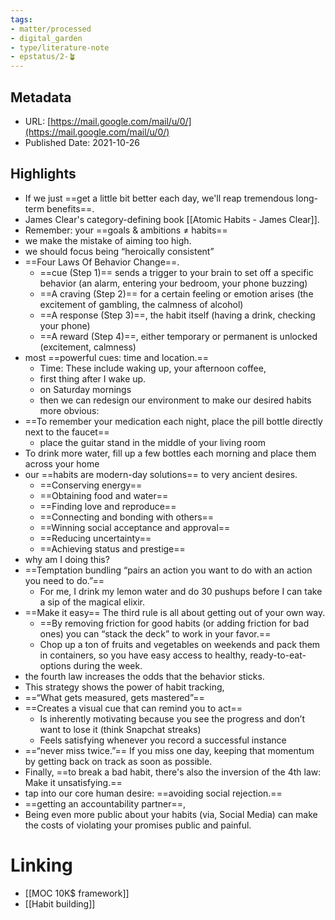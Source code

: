 ```yaml
---
tags: 
- matter/processed
- digital_garden
- type/literature-note
- epstatus/2-🪴
---
```


## Metadata
* URL: [https://mail.google.com/mail/u/0/](https://mail.google.com/mail/u/0/)
* Published Date: 2021-10-26

## Highlights
* If we just ==get a little bit better each day, we'll reap tremendous long-term benefits==.
* James Clear's category-defining book [[Atomic Habits - James Clear]]. 
* Remember: your ==goals & ambitions ≠ habits==
* we make the mistake of aiming too high.
* we should focus being “heroically consistent”
* ==Four Laws Of Behavior Change==.
	* ==cue (Step 1)== sends a trigger to your brain to set off a specific behavior (an alarm, entering your bedroom, your phone buzzing)
	* ==A craving (Step 2)== for a certain feeling or emotion arises (the excitement of gambling, the calmness of alcohol)
	* ==A response (Step 3)==, the habit itself (having a drink, checking your phone)
	* ==A reward (Step 4)==, either temporary or permanent is unlocked (excitement, calmness)
* most ==powerful cues: time and location.==
	* Time: These include waking up, your afternoon coffee,
	* first thing after I wake up.
	* on Saturday mornings
	* then we can redesign our environment to make our desired habits more obvious:
* ==To remember your medication each night, place the pill bottle directly next to the faucet==
	* place the guitar stand in the middle of your living room
* To drink more water, fill up a few bottles each morning and place them across your home
* our ==habits are modern-day solutions== to very ancient desires.
	* ==Conserving energy== 
	* ==Obtaining food and water== 
	* ==Finding love and reproduce== 
	* ==Connecting and bonding with others== 
	* ==Winning social acceptance and approval== 
	* ==Reducing uncertainty== 
	* ==Achieving status and prestige==
* why am I doing this?
* ==Temptation bundling “pairs an action you want to do with an action you need to do.”==
	* For me, I drink my lemon water and do 30 pushups before I can take a sip of the magical elixir.
* ==Make it easy== The third rule is all about getting out of your own way.
	* ==By removing friction for good habits (or adding friction for bad ones) you can “stack the deck” to work in your favor.==
	* Chop up a ton of fruits and vegetables on weekends and pack them in containers, so you have easy access to healthy, ready-to-eat-options during the week.
* the fourth law increases the odds that the behavior sticks.
* This strategy shows the power of habit tracking,
* ==“What gets measured, gets mastered”==
* ==Creates a visual cue that can remind you to act==
	* Is inherently motivating because you see the progress and don’t want to lose it (think Snapchat streaks)
	* Feels satisfying whenever you record a successful instance
* ==“never miss twice.”== If you miss one day, keeping that momentum by getting back on track as soon as possible.
* Finally, ==to break a bad habit, there's also the inversion of the 4th law: Make it unsatisfying.==
* tap into our core human desire: ==avoiding social rejection.==
* ==getting an accountability partner==,
* Being even more public about your habits (via, Social Media) can make the costs of violating your promises public and painful.

# Linking
+ [[MOC 10K$ framework]]
+ [[Habit building]]